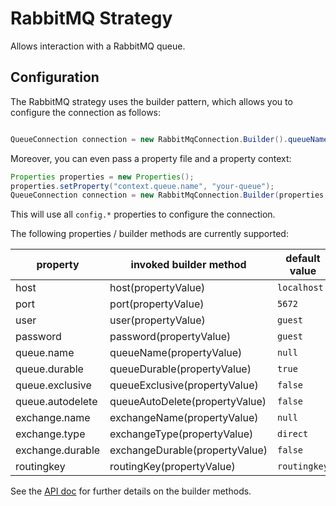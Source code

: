 # RabbitMQ Strategy

Allows interaction with a RabbitMQ queue.

## Configuration

The RabbitMQ strategy uses the builder pattern, which allows you to configure the connection as follows:
```java

QueueConnection connection = new RabbitMqConnection.Builder().queueName("your-queue").build();

```

Moreover, you can even pass a property file and a property context: 
```java
Properties properties = new Properties();
properties.setProperty("context.queue.name", "your-queue");
QueueConnection connection = new RabbitMqConnection.Builder(properties, "context");

```
This will use all `config.*` properties to configure the connection.

The following properties / builder methods are currently supported:

| property         | invoked builder method         | default value |
|------------------|--------------------------------|---------------|
| host             | host(propertyValue)            | `localhost`   |
| port             | port(propertyValue)            | `5672`        |
| user             | user(propertyValue)            | `guest`       |
| password         | password(propertyValue)        | `guest`       |
| queue.name       | queueName(propertyValue)       | `null`        |
| queue.durable    | queueDurable(propertyValue)    | `true`        |
| queue.exclusive  | queueExclusive(propertyValue)  | `false`       |
| queue.autodelete | queueAutoDelete(propertyValue) | `false`       |
| exchange.name    | exchangeName(propertyValue)    | `null`        |
| exchange.type    | exchangeType(propertyValue)    | `direct`      |
| exchange.durable | exchangeDurable(propertyValue) | `false`       |
| routingkey       | routingKey(propertyValue)      | `routingkey`  |

See the [API doc](https://www.javadoc.io/doc/com.github.libgraviton/messaging/) for further details on the builder methods.